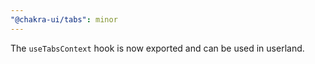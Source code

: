 ```yaml
---
"@chakra-ui/tabs": minor
---
```


The `useTabsContext` hook is now exported and can be used in userland.
